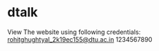 # dtalk

View The website using following credentials:
rohitghughtyal_2k19ec155@dtu.ac.in
1234567890
